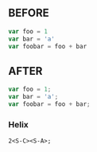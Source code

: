 ## BEFORE

```javascript
var foo = 1
var bar = 'a'
var foobar = foo + bar
```

## AFTER
```javascript
var foo = 1;
var bar = 'a';
var foobar = foo + bar;
```

### Helix
```
2<S-C><S-A>;
```

